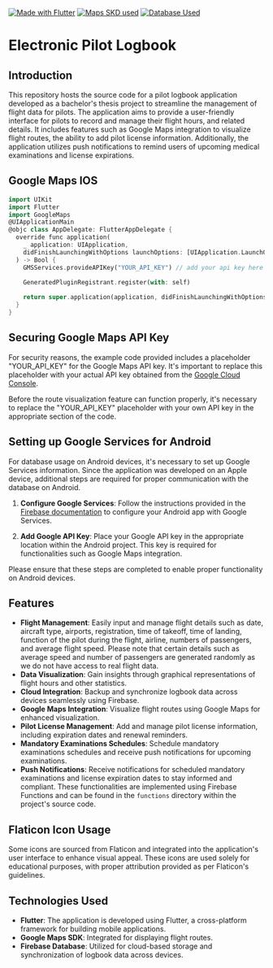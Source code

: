 [![Made with Flutter](https://img.shields.io/badge/Made%20with-Flutter-57b9d3.svg?style=flat&logo=Flutter)]((https://flutter.dev/))
[![Maps SKD used](https://img.shields.io/badge/Maps%20SDK-GoogleMaps-4285F4.svg?style=flat&logo=GoogleMaps)](https://developers.google.com/maps)
[![Database Used](https://img.shields.io/badge/Dataabse%20-Firebase-4285F4.svg?style=flat&logo=Firebase&label=%20Database&color=FFA000)](https://developers.google.com/maps)




# Electronic Pilot Logbook

## Introduction
This repository hosts the source code for a pilot logbook application developed as a bachelor's thesis project to streamline the management of flight data for pilots. The application aims to provide a user-friendly interface for pilots to record and manage their flight hours, and related details. It includes features such as Google Maps integration to visualize flight routes, the ability to add pilot license information. Additionally, the application utilizes push notifications to remind users of upcoming medical examinations and license expirations.
## Google Maps IOS
``` dart
import UIKit
import Flutter
import GoogleMaps 
@UIApplicationMain
@objc class AppDelegate: FlutterAppDelegate {
  override func application(
    _ application: UIApplication,
    didFinishLaunchingWithOptions launchOptions: [UIApplication.LaunchOptionsKey: Any]?
  ) -> Bool {
    GMSServices.provideAPIKey("YOUR_API_KEY") // add your api key here from google cloud console - https://console.cloud.google.com/

    GeneratedPluginRegistrant.register(with: self)
    
    return super.application(application, didFinishLaunchingWithOptions: launchOptions)
  }
}
```

## Securing Google Maps API Key
For security reasons, the example code provided includes a placeholder "YOUR_API_KEY" for the Google Maps API key. It's important to replace this placeholder with your actual API key obtained from the [Google Cloud Console](https://console.cloud.google.com/).

Before the route visualization feature can function properly, it's necessary to replace the "YOUR_API_KEY" placeholder with your own API key in the appropriate section of the code.

## Setting up Google Services for Android
For database usage on Android devices, it's necessary to set up Google Services information. Since the application was developed on an Apple device, additional steps are required for proper communication with the database on Android.

1. **Configure Google Services**: Follow the instructions provided in the [Firebase documentation](https://firebase.google.com/docs/flutter/setup?platform=android#configure_an_android_app) to configure your Android app with Google Services.

2. **Add Google API Key**: Place your Google API key in the appropriate location within the Android project. This key is required for functionalities such as Google Maps integration.

Please ensure that these steps are completed to enable proper functionality on Android devices.


## Features
- **Flight Management**: Easily input and manage flight details such as date, aircraft type, airports, registration, time of takeoff, time of landing, function of the pilot during the flight, airline, numbers of passengers, and average flight speed. Please note that certain details such as average speed and number of passengers are generated randomly as we do not have access to real flight data.
- **Data Visualization**: Gain insights through graphical representations of flight hours and other statistics.
- **Cloud Integration**: Backup and synchronize logbook data across devices seamlessly using Firebase.
- **Google Maps Integration**: Visualize flight routes using Google Maps for enhanced visualization.
- **Pilot License Management**: Add and manage pilot license information, including expiration dates and renewal reminders.
- **Mandatory Examinations Schedules**: Schedule mandatory examinations schedules and receive push notifications for upcoming examinations.
- **Push Notifications**: Receive notifications for scheduled mandatory examinations and license expiration dates to stay informed and compliant. These functionalities are implemented using Firebase Functions and can be found in the `functions` directory within the project's source code.


## Flaticon Icon Usage
Some icons are sourced from Flaticon and integrated into the application's user interface to enhance visual appeal. These icons are used solely for educational purposes, with proper attribution provided as per Flaticon's guidelines.

## Technologies Used
- **Flutter**: The application is developed using Flutter, a cross-platform framework for building mobile applications.
- **Google Maps SDK**: Integrated for displaying flight routes.
- **Firebase Database**: Utilized for cloud-based storage and synchronization of logbook data across devices.

